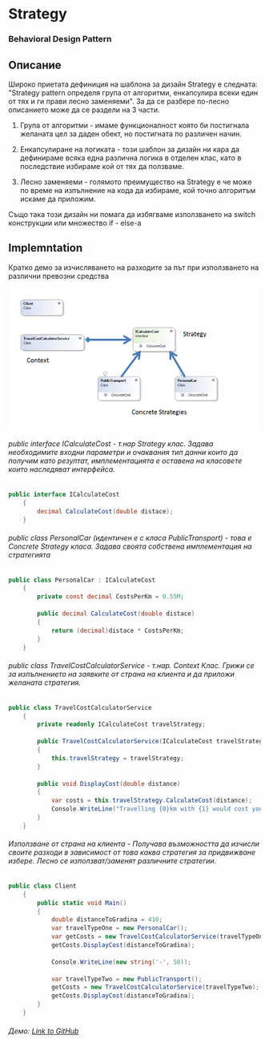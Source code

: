 # Strategy
### Behavioral Design Pattern

## Описание
Широко приетата дефиниция на шаблона за дизайн Strategy е следната: "Strategy pattern определя група от алгоритми, енкапсулира всеки един от тях и ги прави лесно заменяеми". За да се разбере по-лесно описанието може да се раздели на 3 части.

1) Група от алгоритми - имаме функционалност която  би постигнала желаната цел за даден обект, но постигната по различен начин.

2) Енкапсулиране на логиката - този шаблон за дизайн ни кара да дефинираме всяка една различна логика в отделен клас, като в последствие избираме кой от тях да ползваме.

3) Лесно заменяеми - голямото преимущество на Strategy е че може по време на изпълнение на кода да избираме, кой точно алгоритъм искаме да приложим. 

Също така този дизайн ни помага да избягваме използването на switch конструкции или множество if - else-a

## Implemntation
Кратко демо за изчисляването на разходите за път при използването на различни превозни средства

![alt text](diagrams/strategy.png)

###### public interface ICalculateCost - т.нар Strategy клас. Задава необходимите входни параметри и очаквания тип данни които да получим като резултат, имплементацията е оставена на класовете които наследяват интерфейса.
~~~c#
public interface ICalculateCost
    {
        decimal CalculateCost(double distace);
    }
~~~

###### public class PersonalCar (идентичен е с класа PublicTransport) - това е Concrete Strategy класа. Задава своята собствена имплементация на стратегията
~~~c#
public class PersonalCar : ICalculateCost
    {
        private const decimal CostsPerKm = 0.55M;

        public decimal CalculateCost(double distace)
        {
            return (decimal)distace * CostsPerKm;
        }
    }
~~~

###### public class TravelCostCalculatorService - т.нар. Context Клас. Грижи се за изпълнението на заявките от страна на клиента и да приложи желаната стратегия. 
~~~c#
public class TravelCostCalculatorService
    {
        private readonly ICalculateCost travelStrategy;

        public TravelCostCalculatorService(ICalculateCost travelStrategy)
        {
            this.travelStrategy = travelStrategy;
        }

        public void DisplayCost(double distance)
        {
            var costs = this.travelStrategy.CalculateCost(distance);
            Console.WriteLine("Travelling {0}km with {1} would cost you {2:C2}", distance, this.travelStrategy.GetType().Name, costs);
        }
    }
~~~

###### Използване от страна на клиента - Получава възможността да изчисли своите разходи в зависимост от това каква стратегия за придвижване избере. Лесно се използват/заменят различните стратегии. 
~~~c#
public class Client
    {
        public static void Main()
        {
            double distanceToGradina = 410;
            var travelTypeOne = new PersonalCar();
            var getCosts = new TravelCostCalculatorService(travelTypeOne);
            getCosts.DisplayCost(distanceToGradina);

            Console.WriteLine(new string('-', 50));

            var travelTypeTwo = new PublicTransport();
            getCosts = new TravelCostCalculatorService(travelTypeTwo);
            getCosts.DisplayCost(distanceToGradina);
        }
    }
~~~

###### Демо: [Link to GitHub](https://github.com/clangelov/TelerikAcademyHomework/tree/master/08_High-QualityCode/BehavioralPatterns-Homework/demos/StrategyPatternTransportCostDemo) 
